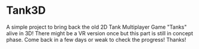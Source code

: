 # Tank3D
A simple project to bring back the old 2D Tank Multiplayer Game "Tanks" alive in 3D!
There might be a VR version once but this part is still in concept phase. Come back in a few days or weak to check the progress! Thanks!
